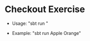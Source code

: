 # Checkout Exercise

* Usage: "sbt run <List of Products separated by space>"

* Example: "sbt run Apple Orange"
